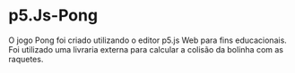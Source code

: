 # p5.Js-Pong
O jogo Pong foi criado utilizando o editor p5.js Web para fins educacionais.
Foi utilizado uma livraria externa para calcular a colisão da bolinha com as raquetes.
